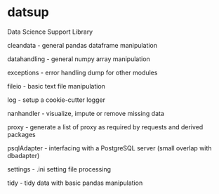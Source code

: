 # datsup
Data Science Support Library

cleandata - general pandas dataframe manipulation

datahandling - general numpy array manipulation

exceptions - error handling dump for other modules

fileio - basic text file manipulation

log - setup a cookie-cutter logger

nanhandler - visualize, impute or remove missing data

proxy - generate a list of proxy as required by requests and derived packages

psqlAdapter - interfacing with a PostgreSQL server (small overlap with dbadapter)

settings - .ini setting file processing

tidy - tidy data with basic pandas manipulation
